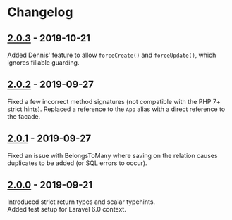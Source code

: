 # Changelog

## [2.0.3] - 2019-10-21

Added Dennis' feature to allow `forceCreate()` and `forceUpdate()`, which ignores fillable guarding.

## [2.0.2] - 2019-09-27

Fixed a few incorrect method signatures (not compatible with the PHP 7+ strict hints).
Replaced a reference to the `App` alias with a direct reference to the facade.

## [2.0.1] - 2019-09-27

Fixed an issue with BelongsToMany where saving on the relation causes duplicates to be added (or SQL errors to occur).

## [2.0.0] - 2019-09-21

Introduced strict return types and scalar typehints.  
Added test setup for Laravel 6.0 context.


[2.0.3]: https://github.com/czim/laravel-nestedupdater/compare/2.0.2...2.0.3
[2.0.2]: https://github.com/czim/laravel-nestedupdater/compare/2.0.1...2.0.2
[2.0.1]: https://github.com/czim/laravel-nestedupdater/compare/2.0.0...2.0.1
[2.0.0]: https://github.com/czim/laravel-nestedupdater/compare/1.5.0...2.0.0
